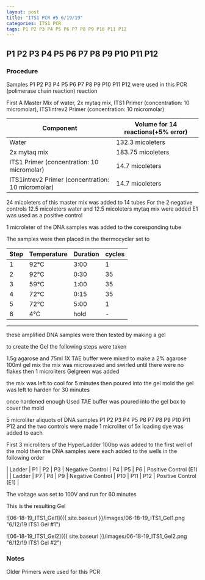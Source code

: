 ```yaml
---
layout: post
title: "ITS1 PCR #5 6/19/19"
categories: ITS1 PCR
tags: P1 P2 P3 P4 P5 P6 P7 P8 P9 P10 P11 P12 
---
```


##  P1 P2 P3 P4 P5 P6 P7 P8 P9 P10 P11 P12 

### Procedure

Samples P1 P2 P3 P4 P5 P6 P7 P8 P9 P10 P11 P12 were used in this PCR (polimerase chain reaction) reaction 

First A Master Mix of water, 2x mytaq mix, ITS1 Primer (concentration: 10 micromolar), ITS1intrev2 Primer (concentration: 10 micromolar)


|Component| Volume for 14 reactions(+5% error)|
|---------|---------------------------|
|Water| 132.3 micoleters|
|2x mytaq mix| 183.75 micoleters|
|ITS1 Primer (concentration: 10 micromolar)| 14.7 micoleters|
|ITS1intrev2 Primer (concentration: 10 micromolar)| 14.7 micoleters|

24 micoleters of this master mix was added to 14 tubes 
For the 2 negative controls 12.5 micoleters water and 12.5 micoleters mytaq mix were added
E1 was used as a positive control

1 microleter of the DNA samples was added to the coresponding tube

The samples were then placed in the thermocycler set to 

|Step|Temperature|Duration|cycles|
|----|-------|--------|-------|
|1|92°C|3:00|1|
|2|92°C|0:30|35|
|3|59°C|1:00|35|
|4|72°C|0:15|35|
|5|72°C|5:00|1|
|6|4°C|hold|-|

___________

these amplified DNA samples were then tested by making a gel

to create the Gel the following steps were taken 

1.5g agarose and 75ml 1X TAE buffer were mixed to make a 2% agarose 100ml gel mix 
the mix was microwaved and swirled until there were no flakes 
then 1 microliters Gelgreen was added

the mix was left to cool for 5 minutes then poured into the gel mold
the gel was left to harden for 30 minutes 

once hardened enough Used TAE buffer was poured into the gel box to cover the mold

5 microliter aliquots of DNA samples  P1 P2 P3 P4 P5 P6 P7 P8 P9 P10 P11 P12 and the two controls were made 
1 microliter of 5x loading dye was added to each

First 3 microliters of the HyperLadder 100bp was added to the first well of the mold 
then the DNA samples were each added to the wells in the following order 

| Ladder | P1 | P2 | P3 | Negative Control | P4 | P5 | P6 | Positive Control (E1) |
| Ladder | P7 | P8 | P9 | Negative Control | P10 | P11 | P12 | Positive Control (E1) |

The voltage was set to 100V and run for 60 minutes


This is the resulting Gel

![06-18-19_ITS1_Gel1]({{ site.baseurl }}/images/06-18-19_ITS1_Gel1.png "6/12/19 ITS1 Gel #1")

![06-18-19_ITS1_Gel2]({{ site.baseurl }}/images/06-18-19_ITS1_Gel2.png "6/12/19 ITS1 Gel #2")


### Notes

Older Primers were used for this PCR